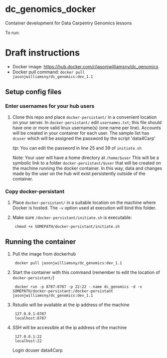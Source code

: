 # dc_genomics_docker
Container development for Data Carpentry Genomics lessons

To run:

# Draft instructions

- Docker image: https://hub.docker.com/r/jasonjwilliamsny/dc_genomics
- Docker pull command: `docker pull jasonjwilliamsny/dc_genomics:dev_1.1`

## Setup config files

### Enter usernames for your hub users

1. Clone this repo and place `docker-persistant/` in
   a convenient location on your server. In `docker-persistant/`
   edit `usernames.txt`; this file should have one or more valid linux
   username(s) (one name per line). Accounts will be created in your
   container for each user. The sample list has `dcuser` which will be assigned
   the password by the script 'data4Carp'

   *tip*: You can edit the password in line 25 and 39 of `initiate.sh`

   Note: Your user will have a home directory at `/home/$user`
   This will be a symbolic link to a folder `docker-persistant/$user`
   that will be created on the machine running the docker container.
   In this way, data and changes made by the user on the hub will exist
   persistently outside of the container.

### Copy docker-persistant

1. Place `docker-persistant/` in a suitable location on the
   machine where Docker is hosted. The `-v` option used at execution
   will bind this folder.
2. Make sure `/docker-persistant/initiate.sh` is executable:

        chmod +x SOMEPATH/docker-persistant/initiate.sh


## Running the container

1. Pull the image from dockerhub

        docker pull jasonjwilliamsny/dc_genomics:dev_1.1

2. Start the container with this command (remember to edit the location of
   `docker-persistant/`)

        docker run -p 8787:8787 -p 22:22 --name dc_genomics -d -v SOMEPATH/docker-persistant:/docker-persistant jasonjwilliamsny/dc_genomics:dev_1.1

3. Rstudio will be available at the ip address of the machine

        127.0.0.1:8787
        localhost:8787

4. SSH will be accessible at the ip address of the machine

        127.0.0.1:22
        localhost:22

    Login
         dcuser
         data4Carp

